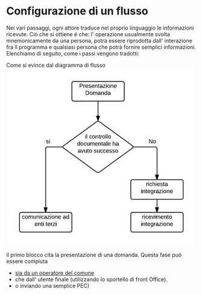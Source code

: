 # Configurazione di un flusso

Nei vari passaggi, ogni attore traduce nel proprio linguaggio le informazioni ricevute. Ciò che si ottiene é che: l' operazione usualmente svolta mnemonicamente da una persona, potrà essere riprodotta dall' interazione fra il programma e qualsiasi persona che potrà fornire semplici informazioni.  
Elenchiamo di seguito, come i passi vengono tradotti:

Come si evince dal diagramma di flusso  
![](/assets/immagine57.jpg)

il primo blocco cita la presentazione di una domanda. Questa fase può essere compiuta

* [sia da un operatore del comune ](/utilizzo_dellapplicativo_di_back_office/nuova_pratica_da_back_office.md)
* che dall' utente finale \(utilizzando lo sportello di front Office\). 
* o inviando una semplice PEC\)




